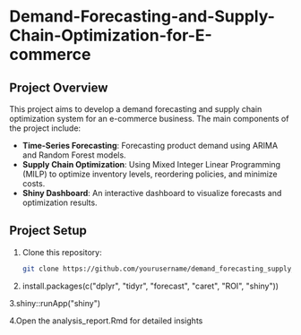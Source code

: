 # Demand-Forecasting-and-Supply-Chain-Optimization-for-E-commerce
## Project Overview

This project aims to develop a demand forecasting and supply chain optimization system for an e-commerce business. The main components of the project include:

- **Time-Series Forecasting**: Forecasting product demand using ARIMA and Random Forest models.
- **Supply Chain Optimization**: Using Mixed Integer Linear Programming (MILP) to optimize inventory levels, reordering policies, and minimize costs.
- **Shiny Dashboard**: An interactive dashboard to visualize forecasts and optimization results.

## Project Setup

1. Clone this repository:
   ```bash
   git clone https://github.com/yourusername/demand_forecasting_supply_chain_optimization.git
2. install.packages(c("dplyr", "tidyr", "forecast", "caret", "ROI", "shiny"))

3.shiny::runApp("shiny")

4.Open the analysis_report.Rmd for detailed insights


